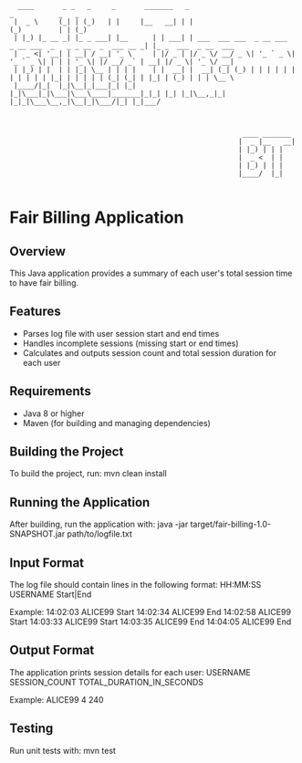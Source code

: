 ```
  ____       _ _   _     _       _______   _                                                _           _   _                 
 |  _ \     (_| | (_)   | |     |__   __| | |                                              (_)         | | (_)                
 | |_) |_ __ _| |_ _ ___| |__      | | ___| | ___  ___ ___  _ __ ___  _ __ ___  _   _ _ __  _  ___ __ _| |_ _  ___  _ __  ___ 
 |  _ <| '__| | __| / __| '_ \     | |/ _ | |/ _ \/ __/ _ \| '_ ` _ \| '_ ` _ \| | | | '_ \| |/ __/ _` | __| |/ _ \| '_ \/ __|
 | |_) | |  | | |_| \__ | | | |    | |  __| |  __| (_| (_) | | | | | | | | | | | |_| | | | | | (_| (_| | |_| | (_) | | | \__ \
 |____/|_|  |_|\__|_|___|_| |_|    |_|\___|_|\___|\___\____|_______|_|_| |_| |_|\__,_|_| |_|_|\___\__,_|\__|_|\___/|_| |_|___/ 



                                                         ____ _______ 
                                                        |  _ |__   __|
                                                        | |_) | | |   
                                                        |  _ <  | |   
                                                        | |_) | | |   
                                                        |____/  |_| 


```

# Fair Billing Application

## Overview
This Java application provides a summary of each user's total session time to have fair billing.

## Features
- Parses log file with user session start and end times
- Handles incomplete sessions (missing start or end times)
- Calculates and outputs session count and total session duration for each user

## Requirements
- Java 8 or higher
- Maven (for building and managing dependencies)

## Building the Project
To build the project, run:
mvn clean install

## Running the Application
After building, run the application with:
java -jar target/fair-billing-1.0-SNAPSHOT.jar path/to/logfile.txt

## Input Format
The log file should contain lines in the following format:
HH:MM:SS USERNAME Start|End

Example:
14:02:03 ALICE99 Start
14:02:34 ALICE99 End
14:02:58 ALICE99 Start
14:03:33 ALICE99 Start
14:03:35 ALICE99 End
14:04:05 ALICE99 End

## Output Format
The application prints session details for each user:
USERNAME SESSION_COUNT TOTAL_DURATION_IN_SECONDS

Example:
ALICE99 4 240

## Testing
Run unit tests with:
mvn test
